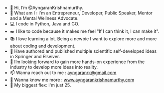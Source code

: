- 👋 Hi, I’m @AyngaranKrishnamurthy.
- 🐺 What am I : I'm an Entrepreneur, Developer, Public Speaker, Mentor and a Mental Wellness Advocate.
- 💻 I code in Python, Java and GO.
- ✒️ I like to code because it makes me feel "If I can think it, I can make it".
- 📚 I love learning a lot. Being a newbie I want to explore more and more about coding and development.
- 📝 Have authored and published multiple scientific self-developed ideas in Springer and Elseiver.
- 💞️ I’m looking forward to gain more hands-on experience from the industry to develop more ideas into reality.
- 📫 Wanna reach out to me : ayngaranrk@gmail.com.
- 🔗 Wanna know me more : www.ayngarankrishnamurthy.com
- 🔖 My biggest flex: I'm just 25.

<!---
AyngaranKrishnamurthy/AyngaranKrishnamurthy is a ✨ special ✨ repository because its `README.md` (this file) appears on your GitHub profile.
You can click the Preview link to take a look at your changes.
--->
